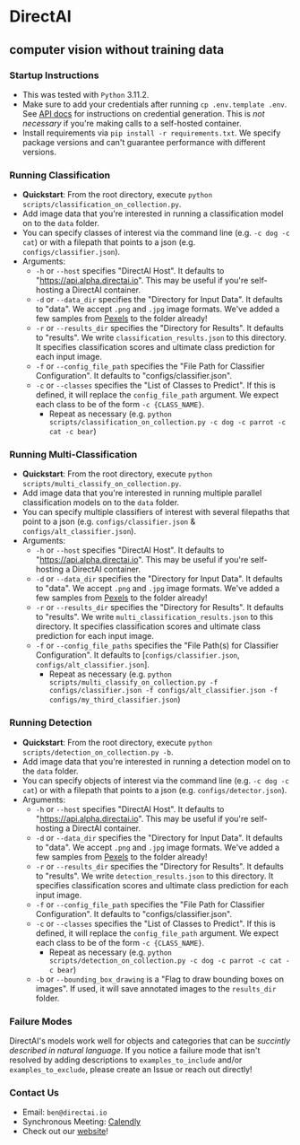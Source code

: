 # DirectAI
## computer vision without training data

### Startup Instructions
- This was tested with `Python` 3.11.2.
- Make sure to add your credentials after running `cp .env.template .env`. See [API docs](https://api.alpha.directai.io/docs) for instructions on credential generation. This is *not necessary* if you're making calls to a self-hosted container.
- Install requirements via `pip install -r requirements.txt`. We specify package versions and can't guarantee performance with different versions.

### Running Classification
- **Quickstart**: From the root directory, execute `python scripts/classification_on_collection.py`.
- Add image data that you're interested in running a classification model on to the `data` folder. 
- You can specify classes of interest via the command line (e.g. `-c dog -c cat`) or with a filepath that points to a json (e.g. `configs/classifier.json`). 
- Arguments:
    - `-h` or `--host` specifies "DirectAI Host". It defaults to "https://api.alpha.directai.io". This may be useful if you're self-hosting a DirectAI container.
    - `-d` or `--data_dir` specifies the "Directory for Input Data". It defaults to "data". We accept `.png` and `.jpg` image formats. We've added a few samples from [Pexels](https://www.pexels.com/) to the folder already! 
    - `-r` or `--results_dir` specifies the "Directory for Results". It defaults to "results". We write `classification_results.json` to this directory. It specifies classification scores and ultimate class prediction for each input image.
    - `-f` or `--config_file_path` specifies the "File Path for Classifier Configuration". It defaults to "configs/classifier.json".
    - `-c` or `--classes` specifies the "List of Classes to Predict". If this is defined, it will replace the `config_file_path` argument. We expect each class to be of the form `-c {CLASS_NAME}`. 
        - Repeat as necessary (e.g. `python scripts/classification_on_collection.py -c dog -c parrot -c cat -c bear`)

### Running Multi-Classification
- **Quickstart**: From the root directory, execute `python scripts/multi_classify_on_collection.py`.
- Add image data that you're interested in running multiple parallel classification models on to the `data` folder. 
- You can specify multiple classifiers of interest with several filepaths that point to a json (e.g. `configs/classifier.json` & `configs/alt_classifier.json`). 
- Arguments:
    - `-h` or `--host` specifies "DirectAI Host". It defaults to "https://api.alpha.directai.io". This may be useful if you're self-hosting a DirectAI container.
    - `-d` or `--data_dir` specifies the "Directory for Input Data". It defaults to "data". We accept `.png` and `.jpg` image formats. We've added a few samples from [Pexels](https://www.pexels.com/) to the folder already! 
    - `-r` or `--results_dir` specifies the "Directory for Results". It defaults to "results". We write `multi_classification_results.json` to this directory. It specifies classification scores and ultimate class prediction for each input image.
    - `-f` or `--config_file_paths` specifies the "File Path(s) for Classifier Configuration". It defaults to [`configs/classifier.json`, `configs/alt_classifier.json`].
        - Repeat as necessary (e.g. `python scripts/multi_classify_on_collection.py -f configs/classifier.json -f configs/alt_classifier.json -f configs/my_third_classifier.json`)

### Running Detection
- **Quickstart**: From the root directory, execute `python scripts/detection_on_collection.py -b`.
- Add image data that you're interested in running a detection model on to the `data` folder. 
- You can specify objects of interest via the command line (e.g. `-c dog -c cat`) or with a filepath that points to a json (e.g. `configs/detector.json`). 
- Arguments:
    - `-h` or `--host` specifies "DirectAI Host". It defaults to "https://api.alpha.directai.io". This may be useful if you're self-hosting a DirectAI container.
    - `-d` or `--data_dir` specifies the "Directory for Input Data". It defaults to "data". We accept `.png` and `.jpg` image formats. We've added a few samples from [Pexels](https://www.pexels.com/) to the folder already! 
    - `-r` or `--results_dir` specifies the "Directory for Results". It defaults to "results". We write `detection_results.json` to this directory. It specifies classification scores and ultimate class prediction for each input image.
    - `-f` or `--config_file_path` specifies the "File Path for Classifier Configuration". It defaults to "configs/classifier.json".
    - `-c` or `--classes` specifies the "List of Classes to Predict". If this is defined, it will replace the `config_file_path` argument. We expect each class to be of the form `-c {CLASS_NAME}`. 
        - Repeat as necessary (e.g. `python scripts/detection_on_collection.py -c dog -c parrot -c cat -c bear`)
    - `-b` or `--bounding_box_drawing` is a "Flag to draw bounding boxes on images". If used, it will save annotated images to the `results_dir` folder. 

### Failure Modes
DirectAI's models work well for objects and categories that can be *succintly described in natural language*. If you notice a failure mode that isn't resolved by adding descriptions to `examples_to_include` and/or `examples_to_exclude`, please create an Issue or reach out directly! 

### Contact Us
- Email: `ben@directai.io`
- Synchronous Meeting: [Calendly](https://calendly.com/directai/demo)
- Check out our [website](https://directai.io)!
